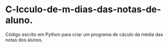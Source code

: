 # C-lcculo-de-m-dias-das-notas-de-aluno.
Código escrito em Python para criar um programa de cáculo da média das notas dos alunos. 
